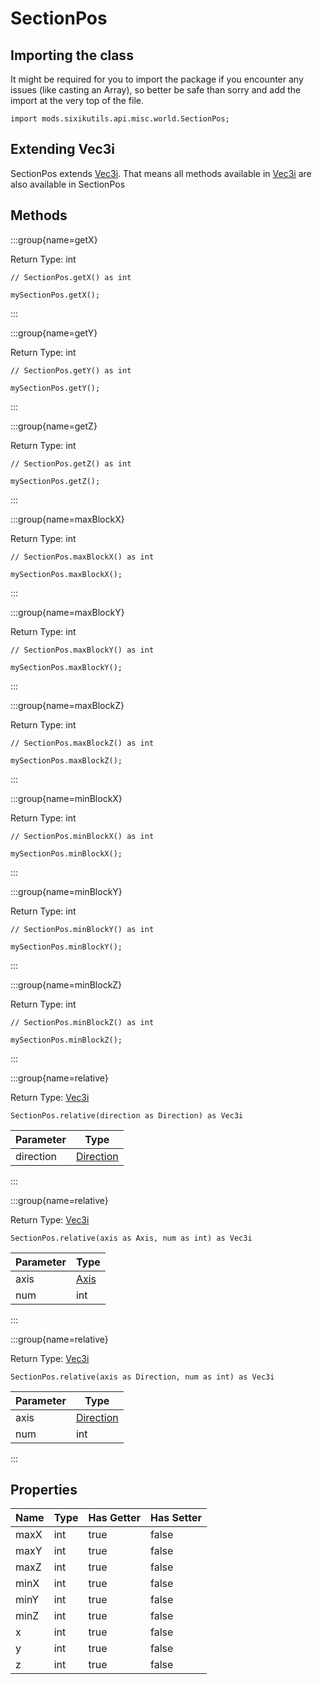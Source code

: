 # SectionPos

## Importing the class

It might be required for you to import the package if you encounter any issues (like casting an Array), so better be safe than sorry and add the import at the very top of the file.
```zenscript
import mods.sixikutils.api.misc.world.SectionPos;
```


## Extending Vec3i

SectionPos extends [Vec3i](/vanilla/api/util/math/Vec3i). That means all methods available in [Vec3i](/vanilla/api/util/math/Vec3i) are also available in SectionPos

## Methods

:::group{name=getX}

Return Type: int

```zenscript
// SectionPos.getX() as int

mySectionPos.getX();
```

:::

:::group{name=getY}

Return Type: int

```zenscript
// SectionPos.getY() as int

mySectionPos.getY();
```

:::

:::group{name=getZ}

Return Type: int

```zenscript
// SectionPos.getZ() as int

mySectionPos.getZ();
```

:::

:::group{name=maxBlockX}

Return Type: int

```zenscript
// SectionPos.maxBlockX() as int

mySectionPos.maxBlockX();
```

:::

:::group{name=maxBlockY}

Return Type: int

```zenscript
// SectionPos.maxBlockY() as int

mySectionPos.maxBlockY();
```

:::

:::group{name=maxBlockZ}

Return Type: int

```zenscript
// SectionPos.maxBlockZ() as int

mySectionPos.maxBlockZ();
```

:::

:::group{name=minBlockX}

Return Type: int

```zenscript
// SectionPos.minBlockX() as int

mySectionPos.minBlockX();
```

:::

:::group{name=minBlockY}

Return Type: int

```zenscript
// SectionPos.minBlockY() as int

mySectionPos.minBlockY();
```

:::

:::group{name=minBlockZ}

Return Type: int

```zenscript
// SectionPos.minBlockZ() as int

mySectionPos.minBlockZ();
```

:::

:::group{name=relative}

Return Type: [Vec3i](/vanilla/api/util/math/Vec3i)

```zenscript
SectionPos.relative(direction as Direction) as Vec3i
```

| Parameter |                        Type                        |
|-----------|----------------------------------------------------|
| direction | [Direction](/vanilla/api/util/direction/Direction) |


:::

:::group{name=relative}

Return Type: [Vec3i](/vanilla/api/util/math/Vec3i)

```zenscript
SectionPos.relative(axis as Axis, num as int) as Vec3i
```

| Parameter |                   Type                   |
|-----------|------------------------------------------|
| axis      | [Axis](/vanilla/api/util/direction/Axis) |
| num       | int                                      |


:::

:::group{name=relative}

Return Type: [Vec3i](/vanilla/api/util/math/Vec3i)

```zenscript
SectionPos.relative(axis as Direction, num as int) as Vec3i
```

| Parameter |                        Type                        |
|-----------|----------------------------------------------------|
| axis      | [Direction](/vanilla/api/util/direction/Direction) |
| num       | int                                                |


:::


## Properties

| Name | Type | Has Getter | Has Setter |
|------|------|------------|------------|
| maxX | int  | true       | false      |
| maxY | int  | true       | false      |
| maxZ | int  | true       | false      |
| minX | int  | true       | false      |
| minY | int  | true       | false      |
| minZ | int  | true       | false      |
| x    | int  | true       | false      |
| y    | int  | true       | false      |
| z    | int  | true       | false      |

